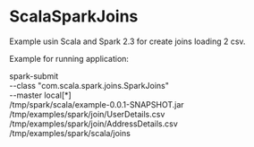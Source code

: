 # ScalaSparkJoins
Example usin Scala and Spark 2.3  for create joins loading 2 csv.

Example for running application:

spark-submit \
  --class "com.scala.spark.joins.SparkJoins" \
  --master local[*] \
 /tmp/spark/scala/example-0.0.1-SNAPSHOT.jar   /tmp/examples/spark/join/UserDetails.csv /tmp/examples/spark/join/AddressDetails.csv /tmp/examples/spark/scala/joins
